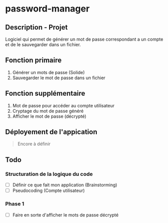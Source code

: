 # password-manager

## Description - Projet
Logiciel qui permet de générer un mot de passe correspondant a un compte et de le sauvegarder dans un fichier. 

## Fonction primaire
1. Générer un mots de passe (Solide)
2. Sauvegarder le mot de passe dans un fichier

## Fonction supplémentaire
1. Mot de passe pour accéder au compte utilisateur
2. Cryptage du mot de passe généré
3. Afficher le mot de passe (décrypté)

## Déployement de l'appication
> Encore à définir

## Todo
### Structuration de la logique du code
- [ ] Définir ce que fait mon application (Brainstorming)
- [ ] Pseudocoding (Compte utilisateur)

### Phase 1
- [ ] Faire en sorte d'afficher le mots de passe décrypté